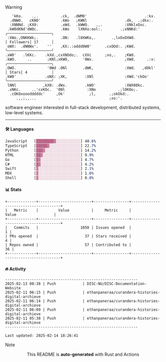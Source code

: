 > [!WARNING]
> ```>     .'.                         .lxx;                            ..    
>    'kKo.    .,.          .ck,  .dWM0'                          .:kx.   
>   .dNWO.   cKNO'         .kWo   ;KWNl                 .dk,  .;dkx:.    
>   :XNNNd. ;KX0:          .xWd.  .kWWO.   .,.          :XNklxOxc.       
>  .kW0dKNd'dWOc.          .kWo    lXNXo:ool:.        .;xNNKd:'          ╭────────────────────╮
>  :XWo.,ONKKWk;.          .ON:   .l0XWKo,.       .,lxOxOXWd.            │ Followers│ 17      │
>  oWX:  .dNNWx'.    ''    ,KX:.:oddd0W0'      .cxOOd:. ;KWd.            ╰────────────────────╯
> .xW0'   .lKKc.    .kXd.,cxXNOdo;.  cXXc      ;xo,.    ;KWd.            
> .kWO.     ..       ;KNl;xKWO,      '0Wx.              ;XWd.     .:x:   ╭────────────────────╮
> .OWO.              '0Wd .ONl       .dWK,              :XWd.   ,d0kl'   │ Stars│ 4           │
> .kW0'             .oNX: ;XK,        :XNl              :XWd.'ckOo'      ╰────────────────────╯
>  lNNl            ,kX0: .dWx.        .kWO'             :XWX00kc.        
>  .xNKc.     ..'cxKOc.  '0Nl          :XNo          .;lOKOo;.           
>   .cOKOxooodddddc'     ,Ok'           ;l,      .;okOkd:.               
>      .,,;,,...          .                      ;xo:'.                  
> ```
> <p>software engineer interested in full-stack development, distributed systems, low-level systems.</p>

---

#### 🛠️ Languages
```css
JavaScript   [████████▓░░░░░░░░░░░] 40.6%
TypeScript   [█████▓░░░░░░░░░░░░░░] 22.7%
Python       [███▓░░░░░░░░░░░░░░░░] 14.2%
HTML         [██▓░░░░░░░░░░░░░░░░░] 9.9%
Go           [█▓░░░░░░░░░░░░░░░░░░] 4.7%
C#           [█▓░░░░░░░░░░░░░░░░░░] 4.2%
Swift        [▓░░░░░░░░░░░░░░░░░░░] 2.1%
MDX          [▓░░░░░░░░░░░░░░░░░░░] 1.6%
Shell        [▓░░░░░░░░░░░░░░░░░░░] 0.0%
```

#### 📊 Stats
```
+-------------+------------------------+----------------+--------------------------------------+
|   Metric    |         Value          |     Metric     |                Value                 |
+-------------+------------------------+----------------+--------------------------------------+
|   Commits   |                   1050 | Issues opened  |                                    1 |
| PRs opened  |                     37 | Stars received |                                    4 |
| Repos owned |                     57 | Contributed to |                                   36 |
+-------------+------------------------+----------------+--------------------------------------+
```

#### 🔥 Activity
```
------------------------------------------------------------
2025-02-13 00:38 | Push            | DISC-NU/DISC-Documentation-Website
2025-02-11 06:15 | Push            | ethanpaneraa/curandera-histories-digital-archieve
2025-02-11 06:14 | Push            | ethanpaneraa/curandera-histories-digital-archieve
2025-02-11 06:09 | Push            | ethanpaneraa/curandera-histories-digital-archieve
2025-02-11 05:38 | Push            | ethanpaneraa/curandera-histories-digital-archieve
------------------------------------------------------------

Last updated: 2025-02-14 18:26:41
```

> [!NOTE]
> <p align="center">This README is <b>auto-generated</b> with Rust and Actions</p>